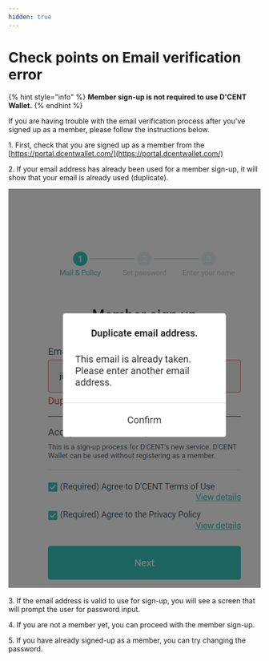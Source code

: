 ```yaml
---
hidden: true
---
```


# Check points on Email verification error

{% hint style="info" %}
**Member sign-up is not required to use D'CENT Wallet.**
{% endhint %}

If you are having trouble with the email verification process after you've signed up as a member, please follow the instructions below.

1\. First, check that you are signed up as a member from the [https://portal.dcentwallet.com/](https://portal.dcentwallet.com/)

2\. If your email address has already been used for a member sign-up, it will show that your email is already used (duplicate).

![](<../.gitbook/assets/D'CENT (1) (1).png>)

3\. If the email address is valid to use for sign-up, you will see a screen that will prompt the user for password input.

4\. If you are not a member yet, you can proceed with the member sign-up.

5\. If you have already signed-up as a member, you can try changing the password.
